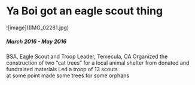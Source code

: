 # Ya Boi got an eagle scout thing

![image]((IMG_02281.jpg)
##### March 2016 - May 2016
BSA, Eagle Scout and Troop Leader, Temecula, CA
Organized the construction of two “cat trees” for a local animal shelter from donated and fundraised materials 
Led a troop of 13 scouts  
at some point made some trees for some orphans  




